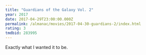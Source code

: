 ```yaml
---
title: "Guardians of the Galaxy Vol. 2"
year: 2017
date: 2017-04-29T23:00:00.000Z
permalink: /almanac/movies/2017-04-30-guardians-2/index.html
rating: 3
tmdbid: 283995
---
```


Exactly what I wanted it to be.
